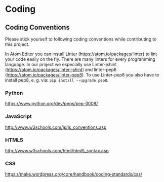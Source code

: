 # Coding

## Coding Conventions

Please stick yourself to following coding conventions while contributing to this project.

In Atom Editor you can install Linter (https://atom.io/packages/linter) to lint your code easily on the fly.
There are many linters for every programming language.
In our project we especially use Linter-jshint (https://atom.io/packages/linter-jshint) and
linter-pep8 (https://atom.io/packages/linter-pep8).
To use Linter-pep8 you also have to install pep8, e. g. via: `pip install --upgrade pep8`.

### Python

https://www.python.org/dev/peps/pep-0008/

### JavaScript

http://www.w3schools.com/js/js_conventions.asp

### HTML5

http://www.w3schools.com/html/html5_syntax.asp

### CSS

https://make.wordpress.org/core/handbook/coding-standards/css/

